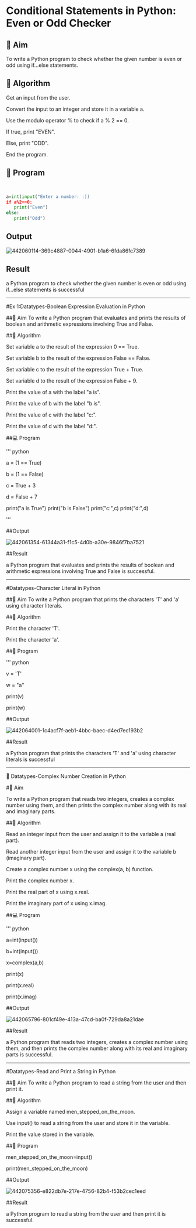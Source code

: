 # Conditional Statements in Python: Even or Odd Checker
## 🎯 Aim
To write a Python program to check whether the given number is even or odd using if...else statements.

## 🧠 Algorithm

Get an input from the user.

Convert the input to an integer and store it in a variable a.

Use the modulo operator % to check if a % 2 == 0.

If true, print "EVEN".

Else, print "ODD".

End the program.

## 🧾 Program

``` python


a=int(input("Enter a number: :))
if a%2==0:
   print("Even")
else:
   print("Odd")

```

## Output

![442060114-369c4887-0044-4901-b1a6-6fda86fc7389](https://github.com/user-attachments/assets/8d04ba37-f00e-406b-bec8-cda4d62f426f)


## Result

a Python program to check whether the given number is even or odd using if...else statements is successful

---

#Ex 1:Datatypes-Boolean Expression Evaluation in Python

##🎯 Aim
To write a Python program that evaluates and prints the results of boolean and arithmetic expressions involving True and False.

##🧠 Algorithm

Set variable a to the result of the expression 0 == True.

Set variable b to the result of the expression False == False.

Set variable c to the result of the expression True + True.

Set variable d to the result of the expression False + 9.

Print the value of a with the label "a is".

Print the value of b with the label "b is".

Print the value of c with the label "c:".

Print the value of d with the label "d:".

##💻 Program

''' python

a = (1 == True)

b = (1 == False)

c = True + 3

d = False + 7

print("a is True")
print("b is False")
print("c:",c)
print("d:",d)

'''


##Output

![442061354-61344a31-f1c5-4d0b-a30e-9846f7ba7521](https://github.com/user-attachments/assets/aeac68dd-3975-4f87-a146-6e140126db19)


##Result

a Python program that evaluates and prints the results of boolean and arithmetic expressions involving True and False is successful.

---

#Datatypes-Character Literal in Python

##🎯 Aim
To write a Python program that prints the characters 'T' and 'a' using character literals.

##🧠 Algorithm

Print the character 'T'.

Print the character 'a'.

##🧾 Program

''' python

v = 'T'

w = "a"

print(v)

print(w)


##Output

![442064001-1c4acf7f-aeb1-4bbc-baec-d4ed7ec193b2](https://github.com/user-attachments/assets/f7dc5c21-f3d8-4533-a466-a661544dacf3)


##Result

a Python program that prints the characters 'T' and 'a' using character literals is successful

---

🧮 Datatypes-Complex Number Creation in Python

#🎯 Aim

To write a Python program that reads two integers, creates a complex number using them, and then prints the complex number along with its real and imaginary parts.

##🧠 Algorithm

Read an integer input from the user and assign it to the variable a (real part).

Read another integer input from the user and assign it to the variable b (imaginary part).

Create a complex number x using the complex(a, b) function.

Print the complex number x.

Print the real part of x using x.real.

Print the imaginary part of x using x.imag.

##💻 Program

''' python


a=int(input())

b=int(input())

x=complex(a,b)

print(x)

print(x.real)

print(x.imag)


##Output

![442065796-801cf49e-413a-47cd-ba0f-729da8a21dae](https://github.com/user-attachments/assets/776c4e96-b950-4a13-b20b-1a6f5f32f3d0)

##Result

a Python program that reads two integers, creates a complex number using them, and then prints the complex number along with its real and imaginary parts is successful.

---

#Datatypes-Read and Print a String in Python

##🎯 Aim
To write a Python program to read a string from the user and then print it.

##🧠 Algorithm

Assign a variable named men_stepped_on_the_moon.

Use input() to read a string from the user and store it in the variable.

Print the value stored in the variable.

##🧾 Program

men_stepped_on_the_moon=input()

print(men_stepped_on_the_moon)

##Output

![442075356-e822db7e-217e-4756-82b4-f53b2cec1eed](https://github.com/user-attachments/assets/a09883f3-cb9f-4f06-b051-493a312108ef)

##Result

a Python program to read a string from the user and then print it is successful.















